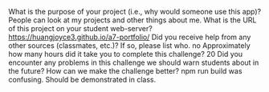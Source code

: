 What is the purpose of your project (i.e., why would someone use this app)?
  People can look at my projects and other things about me.
What is the URL of this project on your student web-server?
  https://huangjoyce3.github.io/a7-portfolio/
Did you receive help from any other sources (classmates, etc.)? If so, please list who.
  no
Approximately how many hours did it take you to complete this challenge?
  20
Did you encounter any problems in this challenge we should warn students about in the future? How can we make the challenge better?
  npm run build was confusing. Should be demonstrated in class.